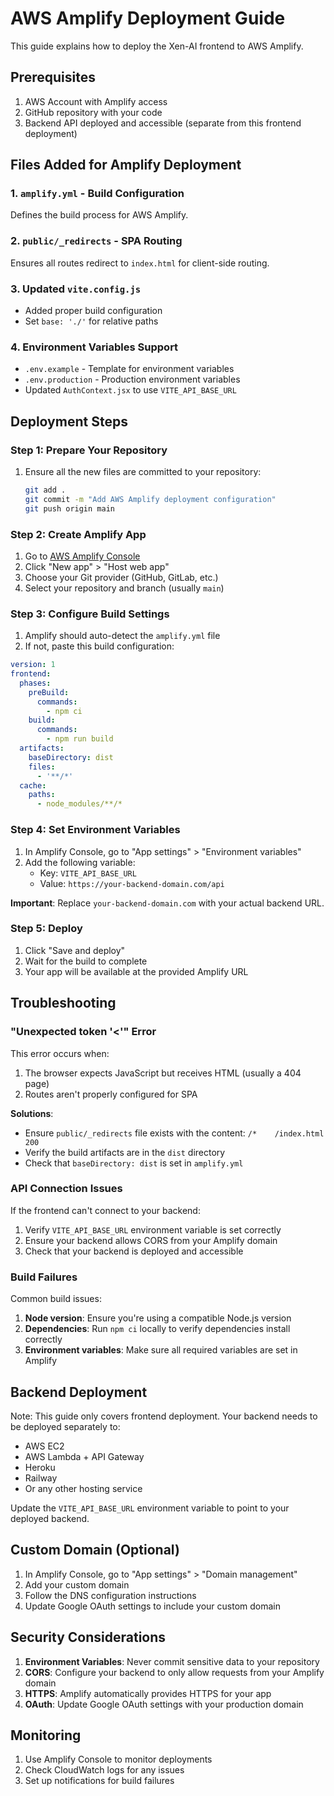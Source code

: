 # AWS Amplify Deployment Guide

This guide explains how to deploy the Xen-AI frontend to AWS Amplify.

## Prerequisites

1. AWS Account with Amplify access
2. GitHub repository with your code
3. Backend API deployed and accessible (separate from this frontend deployment)

## Files Added for Amplify Deployment

### 1. `amplify.yml` - Build Configuration
Defines the build process for AWS Amplify.

### 2. `public/_redirects` - SPA Routing
Ensures all routes redirect to `index.html` for client-side routing.

### 3. Updated `vite.config.js`
- Added proper build configuration
- Set `base: './'` for relative paths

### 4. Environment Variables Support
- `.env.example` - Template for environment variables
- `.env.production` - Production environment variables
- Updated `AuthContext.jsx` to use `VITE_API_BASE_URL`

## Deployment Steps

### Step 1: Prepare Your Repository

1. Ensure all the new files are committed to your repository:
   ```bash
   git add .
   git commit -m "Add AWS Amplify deployment configuration"
   git push origin main
   ```

### Step 2: Create Amplify App

1. Go to [AWS Amplify Console](https://console.aws.amazon.com/amplify/)
2. Click "New app" > "Host web app"
3. Choose your Git provider (GitHub, GitLab, etc.)
4. Select your repository and branch (usually `main`)

### Step 3: Configure Build Settings

1. Amplify should auto-detect the `amplify.yml` file
2. If not, paste this build configuration:

```yaml
version: 1
frontend:
  phases:
    preBuild:
      commands:
        - npm ci
    build:
      commands:
        - npm run build
  artifacts:
    baseDirectory: dist
    files:
      - '**/*'
  cache:
    paths:
      - node_modules/**/*
```

### Step 4: Set Environment Variables

1. In Amplify Console, go to "App settings" > "Environment variables"
2. Add the following variable:
   - Key: `VITE_API_BASE_URL`
   - Value: `https://your-backend-domain.com/api`

**Important**: Replace `your-backend-domain.com` with your actual backend URL.

### Step 5: Deploy

1. Click "Save and deploy"
2. Wait for the build to complete
3. Your app will be available at the provided Amplify URL

## Troubleshooting

### "Unexpected token '<'" Error

This error occurs when:
1. The browser expects JavaScript but receives HTML (usually a 404 page)
2. Routes aren't properly configured for SPA

**Solutions**:
- Ensure `public/_redirects` file exists with the content: `/*    /index.html   200`
- Verify the build artifacts are in the `dist` directory
- Check that `baseDirectory: dist` is set in `amplify.yml`

### API Connection Issues

If the frontend can't connect to your backend:
1. Verify `VITE_API_BASE_URL` environment variable is set correctly
2. Ensure your backend allows CORS from your Amplify domain
3. Check that your backend is deployed and accessible

### Build Failures

Common build issues:
1. **Node version**: Ensure you're using a compatible Node.js version
2. **Dependencies**: Run `npm ci` locally to verify dependencies install correctly
3. **Environment variables**: Make sure all required variables are set in Amplify

## Backend Deployment

Note: This guide only covers frontend deployment. Your backend needs to be deployed separately to:
- AWS EC2
- AWS Lambda + API Gateway
- Heroku
- Railway
- Or any other hosting service

Update the `VITE_API_BASE_URL` environment variable to point to your deployed backend.

## Custom Domain (Optional)

1. In Amplify Console, go to "App settings" > "Domain management"
2. Add your custom domain
3. Follow the DNS configuration instructions
4. Update Google OAuth settings to include your custom domain

## Security Considerations

1. **Environment Variables**: Never commit sensitive data to your repository
2. **CORS**: Configure your backend to only allow requests from your Amplify domain
3. **HTTPS**: Amplify automatically provides HTTPS for your app
4. **OAuth**: Update Google OAuth settings with your production domain

## Monitoring

1. Use Amplify Console to monitor deployments
2. Check CloudWatch logs for any issues
3. Set up notifications for build failures

